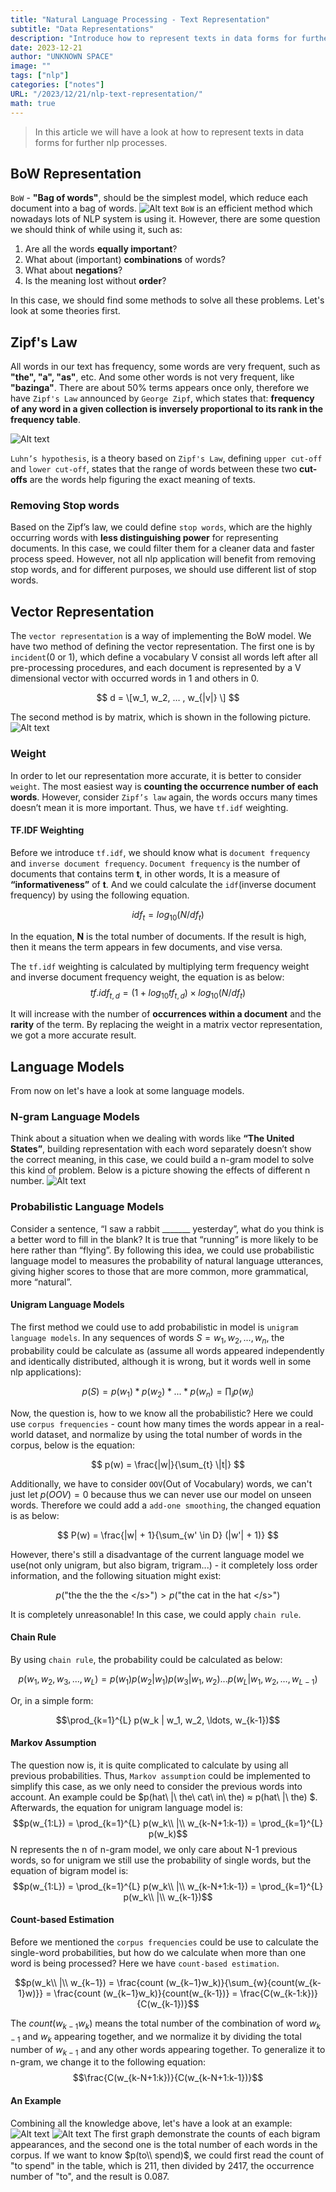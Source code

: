 ```yaml
---
title: "Natural Language Processing - Text Representation"
subtitle: "Data Representations"
description: "Introduce how to represent texts in data forms for further nlp processes"
date: 2023-12-21
author: "UNKNOWN SPACE"
image: ""
tags: ["nlp"]
categories: ["notes"]
URL: "/2023/12/21/nlp-text-representation/"
math: true
---
```


> In this article we will have a look at how to represent texts in data forms for further nlp processes.

## BoW Representation
`BoW` - **"Bag of words"**, should be the simplest model, which reduce each document into a bag of words.
![Alt text](/img/nlp-text-representation/image.png)
`BoW` is an efficient method which nowadays lots of NLP system is using it. However, there are some question we should think of while using it, such as:
1. Are all the words **equally important**?
2. What about (important) **combinations** of words?
3. What about **negations**? 
4. Is the meaning lost without **order**?

In this case, we should find some methods to solve all these problems. Let's look at some theories first.

## Zipf's Law
All words in our text has frequency, some words are very frequent, such as **"the", "a", "as"**, etc. And some other words is not very frequent, like **"bazinga"**. There are about 50% terms appears once only, therefore we have `Zipf's Law` announced by `George Zipf`, which states that: **frequency of any word in a given collection is inversely proportional to its rank in the frequency table**.

![Alt text](/img/nlp-text-representation/image2.png)

`Luhn’s hypothesis`, is a theory based on `Zipf's Law`, defining `upper cut-off` and `lower cut-off`, states that the range of words between these two **cut-offs** are the words help figuring the exact meaning of texts.

### Removing Stop words
Based on the Zipf’s law, we could define `stop words`, which are the highly occurring words with **less distinguishing power** for representing documents. In this case, we could filter them for a cleaner data and faster process speed. However, not all nlp application will benefit from removing stop words, and for different purposes, we should use different list of stop words.

## Vector Representation 
The `vector representation` is a way of implementing the BoW model. We have two method of defining the vector representation. The first one is by `incident`(0 or 1), which define a vocabulary V consist all words left after all pre-processing procedures, and each document is represented by a V dimensional vector with occurred words in 1 and others in 0.

$$ d = \[w_1, w_2, … , w_{|v|} \] $$

The second method is by matrix, which is shown in the following picture.
![Alt text](/img/nlp-text-representation/image3.png)

### Weight
In order to let our representation more accurate, it is better to consider `weight`. The most easiest way is **counting the occurrence number of each words**. However, consider `Zipf’s law` again, the words occurs many times doesn’t mean it is more important. Thus, we have `tf.idf` weighting.

#### TF.IDF Weighting
Before we introduce `tf.idf`, we should know what is `document frequency` and `inverse document frequency`. `Document frequency` is the number of documents that contains term **t**, in other words, It is a measure of **“informativeness”** of **t**. And we could calculate the `idf`(inverse document frequency) by using the following equation.

$$ idf_t = log_{10} (N/df_t) $$

In the equation, **N** is the total number of documents. If the result is high, then it means the term appears in few documents, and vise versa.

The `tf.idf` weighting is calculated by multiplying term frequency weight and inverse document frequency weight, the equation is as below:
$$tf.idf_{t, d} = (1+ log_{10}tf_{t,d} )× log_{10} (N/df_t)$$

It will increase with the number of **occurrences within a document** and the **rarity** of the term. By replacing the weight in a matrix vector representation, we got a more accurate result.

## Language Models
From now on let's have a look at some language models.

### N-gram Language Models
Think about a situation when we dealing with words like **“The United States”**, building representation with each word separately doesn’t show the correct meaning, in this case, we could build a n-gram model to solve this kind of problem. Below is a picture showing the effects of different n number.
![Alt text](/img/nlp-text-representation/image4.png)

### Probabilistic Language Models
Consider a sentence, “I saw a rabbit _______ yesterday”, what do you think is a better word to fill in the blank? It is true that “running” is more likely to be here rather than “flying”. By following this idea, we could use probabilistic language model to measures the probability of natural language utterances, giving higher scores to those that are more common, more grammatical, more “natural”.

#### Unigram Language Models
The first method we could use to add probabilistic in model is `unigram language models`. In any sequences of words $S = w_1, w_2, ..., w_n$, the probability could be calculate as (assume all words appeared independently and identically distributed, although it is wrong, but it words well in some nlp applications):

$$p(S) = p(w_1) * p(w_2) * ... * p(w_n) = \prod_{i} p(w_{i})$$

Now, the question is, how to we know all the probabilistic? Here we could use `corpus frequencies` - count how many times the words appear in a real-world dataset, and normalize by using the total number of words in the corpus, below is the equation:

$$ p(w) = \frac{|w|}{\sum_{t} \|t|} $$

Additionally, we have to consider `OOV`(Out of Vocabulary) words, we can't just let $p(OOV) = 0$ because thus we can never use our model on unseen words. Therefore we could add a `add-one smoothing`, the changed equation is as below:

$$ P(w) = \frac{|w| + 1}{\sum_{w' \in D} (|w'| + 1)} $$

However, there's still a disadvantage of the current language model we use(not only unigram, but also bigram, trigram...) - it completely loss order information, and the following situation might exist:

$$p(\text{"the the the the </s>"}) > p(\text{"the cat in the hat </s>"})$$

It is completely unreasonable! In this case, we could apply `chain rule`.

#### Chain Rule

By using `chain rule`, the probability could be calculated as below:

$$p(w_1, w_2, w_3, ..., w_L) = p(w_1) p(w_2 | w_1) p(w_3 | w_1, w_2) ... p(w_L | w_1, w_2, \ldots, w_{L-1})$$

Or, in a simple form:

$$\prod_{k=1}^{L} p(w_k | w_1, w_2, \ldots, w_{k-1})$$

#### Markov Assumption
The question now is, it is quite complicated to calculate by using all previous probabilities. Thus, `Markov assumption` could be implemented to simplify this case, as we only need to consider the previous words into account. An example could be $p(hat\\ |\\ the\\ cat\\ in\\ the) ≈ p(hat\\ |\\ the) $. Afterwards, the equation for unigram language model is:
$$p(w_{1:L}) = \prod_{k=1}^{L} p(w_k\\ |\\ w_{k-N+1:k-1}) = \prod_{k=1}^{L} p(w_k)$$
N represents the n of n-gram model, we only care about N-1 previous words, so for unigram we still use the probability of single words, but the equation of bigram model is:
$$p(w_{1:L}) = \prod_{k=1}^{L} p(w_k\\ |\\ w_{k-N+1:k-1}) = \prod_{k=1}^{L} p(w_k\\ |\\ w_{k-1})$$

#### Count-based Estimation
Before we mentioned the `corpus frequencies` could be use to calculate the single-word probabilities, but how do we calculate when more than one word is being processed? Here we have `count-based estimation`.

$$p(w_k\\ |\\ w_{k−1}) = \frac{count (w_{k−1}w_k)}{\sum_{w}{count(w_{k-1}w)}} = \frac{count (w_{k−1}w_k)}{count(w_{k-1})} = \frac{C(w_{k-1:k})}{C(w_{k-1})}$$

The $count (w_{k−1}w_k)$ means the total number of the combination of word $w_{k-1}$ and $w_k$ appearing together, and we normalize it by dividing the total number of $w_{k-1}$ and any other words appearing together. To generalize it to n-gram, we change it to the following equation:
$$\frac{C(w_{k-N+1:k})}{C(w_{k-N+1:k-1})}$$

#### An Example
Combining all the knowledge above, let's have a look at an example:
![Alt text](/img/nlp-text-representation/image7.png)
![Alt text](/img/nlp-text-representation/image6.png)
The first graph demonstrate the counts of each bigram appearances, and the second one is the total number of each words in the corpus. If we want to know $p(to\\ spend)$, we could first read the count of "to spend" in the table, which is 211, then divided by 2417, the occurrence number of "to", and the result is 0.087.

